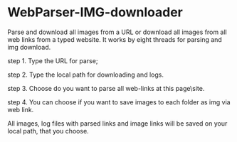 # WebParser-IMG-downloader

Parse and download all images from a URL or download all images from all web links from a typed website. It works by eight threads for parsing and img download.

step 1. Type the URL for parse;

step 2. Type the local path for downloading and logs.

step 3. Choose do you want to parse all web-links at this page\site.

step 4. You can choose if you want to save images to each folder as img via web link.

All images, log files with parsed links and image links will be saved on your local path, that you choose.
